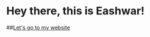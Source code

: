 # Hey there, this is Eashwar!

##[Let's go to my website](https://eashwarprabu.github.io/PersonalSite/)
